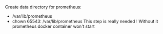 Create data directory for prometheus:
  - /var/lib/prometheus
  - chown 65543: /var/lib/prometheus
  This step is really needed ! Without it prometheus docker container
  won't start
